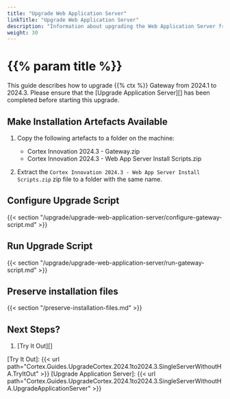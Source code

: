```yaml
---
title: "Upgrade Web Application Server"
linkTitle: "Upgrade Web Application Server"
description: "Information about upgrading the Web Application Server from 2024.1 to 2024.3."
weight: 30
---
```


# {{% param title %}}

This guide describes how to upgrade {{% ctx %}} Gateway from 2024.1 to 2024.3. Please ensure that the [Upgrade Application Server][] has been completed before starting this upgrade.

## Make Installation Artefacts Available

1. Copy the following artefacts to a folder on the machine:

   * Cortex Innovation 2024.3 - Gateway.zip
   * Cortex Innovation 2024.3 - Web App Server Install Scripts.zip

1. Extract the `Cortex Innovation 2024.3 - Web App Server Install Scripts.zip` zip file to a folder with the same name.

## Configure Upgrade Script

{{< section "/upgrade/upgrade-web-application-server/configure-gateway-script.md" >}}

## Run Upgrade Script

{{< section "/upgrade/upgrade-web-application-server/run-gateway-script.md" >}}

## Preserve installation files

{{< section "/preserve-installation-files.md" >}}

## Next Steps?

1. [Try It Out][]

[Try It Out]: {{< url path="Cortex.Guides.UpgradeCortex.2024.1to2024.3.SingleServerWithoutHA.TryItOut" >}}
[Upgrade Application Server]: {{< url path="Cortex.Guides.UpgradeCortex.2024.1to2024.3.SingleServerWithoutHA.UpgradeApplicationServer" >}}
